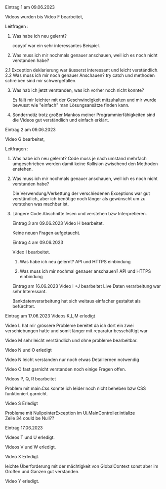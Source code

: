 Eintrag 1 am 09.06.2023

Videos wurden bis Video F bearbeitet,

Leitfragen :

1. Was habe ich neu gelernt?

    copyof war ein sehr interessantes Beispiel.

2.  Was muss ich mir nochmals genauer anschauen,
    weil ich es noch nicht verstanden habe?

2.1 Exception deklarierung war äusserst
    interessant und leicht verständlich.
2.2 Was muss ich mir noch genauer Anschauen?
    try catch und methoden schreiben sind 
    mir schwergefallen.

3. Was hab ich jetzt verstanden, was ich
    vorher noch nicht konnte?
    
    Es fällt mir leichter mit der Geschwindigkeit
    mitzuhalten und mir wurde bewusst wie
    "einfach" man Lösungsansätze finden kann.

4. Sondernotiz 
    trotz großer Mankos meiner
    Programmierfähigkeiten sind die 
    Videos gut verständlich und 
    einfach erklärt.

 Eintrag 2 am 09.06.2023

Video G bearbeitet,

Leitfragen :

1. Was habe ich neu gelernt?
    Code muss je nach umstand mehrfach 
    umgeschrieben werden damit keine
    Kollision zwischend den Methoden
    enstehen.

2.  Was muss ich mir nochmals genauer anschauen,
    weil ich es noch nicht verstanden habe?

    Die Verwendung/Verkettung der verschiedenen 
    Exceptions war gut verständlich, 
    aber ich benötige noch länger als 
    gewünscht um zu verstehen was machbar ist.

3. Längere Code Abschnitte lesen und
    verstehen bzw Interpretieren.


    Eintrag 3 am 09.06.2023
    Video H bearbeitet.

    Keine neuen Fragen aufgetaucht.


    Eintrag 4 am 09.06.2023

    Video I bearbeitet.

    1. Was habe ich neu gelernt?
        API und HTTPS einbindung

    2. Was muss ich mir nochmal
    genauer anschauen?
    API und HTTPS einbindung 


    Eintrag am 16.06.2023
    Video I +J bearbeitet
    Live Daten verarbeitung war sehr 
    Interessant.

    Bankdatenverarbeitung hat sich 
    weitaus einfacher gestaltet als
    befürchtet.


Eintrag am 17.06.2023
Videos K,L,M erledigt

Video L hat mir grössere Probleme
bereitet da ich dort ein zwei verschiebungen 
hatte und somit länger mit reparatur besschäftigt war

Video M 
sehr leicht verständlich und 
ohne probleme bearbeitbar.

Video N und O erledigt

Video N leicht verstanden nur
noch etwas Detaillernen notwendig

Video O fast garnicht verstanden 
noch einige Fragen offen.

Videos P, Q, R bearbeitet

Problem mit main.Css konnte ich leider 
noch nicht beheben bzw CSS funktioniert garnicht.


Video S Erledigt

Probleme mit NullpointerException 
im Ui.MainController.intialize  
Zeile 34 could be Null??

Eintrag 17.06.2023

Videos T und U erledigt.

Videos V und W erledigt.

Video X Erledigt.

leichte Überforderung mit der mächtigkeit 
von GlobalContext sonst aber im 
Großen und Ganzen gut verstanden.


Video Y erledigt.
